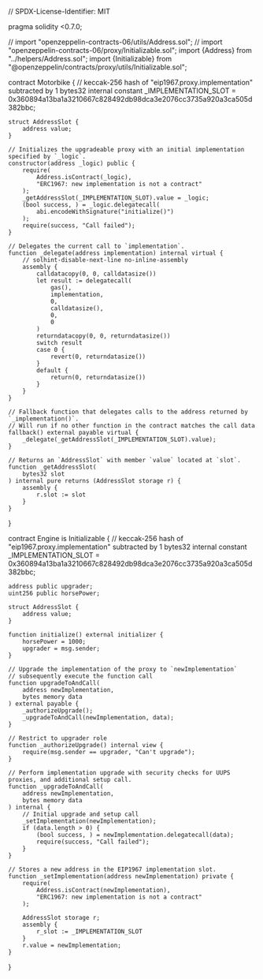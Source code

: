 // SPDX-License-Identifier: MIT

pragma solidity <0.7.0;

// import "openzeppelin-contracts-06/utils/Address.sol";
// import "openzeppelin-contracts-06/proxy/Initializable.sol";
import {Address} from "../helpers/Address.sol";
import {Initializable} from "@openzeppelin/contracts/proxy/utils/Initializable.sol";

contract Motorbike {
    // keccak-256 hash of "eip1967.proxy.implementation" subtracted by 1
    bytes32 internal constant _IMPLEMENTATION_SLOT =
        0x360894a13ba1a3210667c828492db98dca3e2076cc3735a920a3ca505d382bbc;

    struct AddressSlot {
        address value;
    }

    // Initializes the upgradeable proxy with an initial implementation specified by `_logic`.
    constructor(address _logic) public {
        require(
            Address.isContract(_logic),
            "ERC1967: new implementation is not a contract"
        );
        _getAddressSlot(_IMPLEMENTATION_SLOT).value = _logic;
        (bool success, ) = _logic.delegatecall(
            abi.encodeWithSignature("initialize()")
        );
        require(success, "Call failed");
    }

    // Delegates the current call to `implementation`.
    function _delegate(address implementation) internal virtual {
        // solhint-disable-next-line no-inline-assembly
        assembly {
            calldatacopy(0, 0, calldatasize())
            let result := delegatecall(
                gas(),
                implementation,
                0,
                calldatasize(),
                0,
                0
            )
            returndatacopy(0, 0, returndatasize())
            switch result
            case 0 {
                revert(0, returndatasize())
            }
            default {
                return(0, returndatasize())
            }
        }
    }

    // Fallback function that delegates calls to the address returned by `_implementation()`.
    // Will run if no other function in the contract matches the call data
    fallback() external payable virtual {
        _delegate(_getAddressSlot(_IMPLEMENTATION_SLOT).value);
    }

    // Returns an `AddressSlot` with member `value` located at `slot`.
    function _getAddressSlot(
        bytes32 slot
    ) internal pure returns (AddressSlot storage r) {
        assembly {
            r.slot := slot
        }
    }
}

contract Engine is Initializable {
    // keccak-256 hash of "eip1967.proxy.implementation" subtracted by 1
    bytes32 internal constant _IMPLEMENTATION_SLOT =
        0x360894a13ba1a3210667c828492db98dca3e2076cc3735a920a3ca505d382bbc;

    address public upgrader;
    uint256 public horsePower;

    struct AddressSlot {
        address value;
    }

    function initialize() external initializer {
        horsePower = 1000;
        upgrader = msg.sender;
    }

    // Upgrade the implementation of the proxy to `newImplementation`
    // subsequently execute the function call
    function upgradeToAndCall(
        address newImplementation,
        bytes memory data
    ) external payable {
        _authorizeUpgrade();
        _upgradeToAndCall(newImplementation, data);
    }

    // Restrict to upgrader role
    function _authorizeUpgrade() internal view {
        require(msg.sender == upgrader, "Can't upgrade");
    }

    // Perform implementation upgrade with security checks for UUPS proxies, and additional setup call.
    function _upgradeToAndCall(
        address newImplementation,
        bytes memory data
    ) internal {
        // Initial upgrade and setup call
        _setImplementation(newImplementation);
        if (data.length > 0) {
            (bool success, ) = newImplementation.delegatecall(data);
            require(success, "Call failed");
        }
    }

    // Stores a new address in the EIP1967 implementation slot.
    function _setImplementation(address newImplementation) private {
        require(
            Address.isContract(newImplementation),
            "ERC1967: new implementation is not a contract"
        );

        AddressSlot storage r;
        assembly {
            r_slot := _IMPLEMENTATION_SLOT
        }
        r.value = newImplementation;
    }
}
